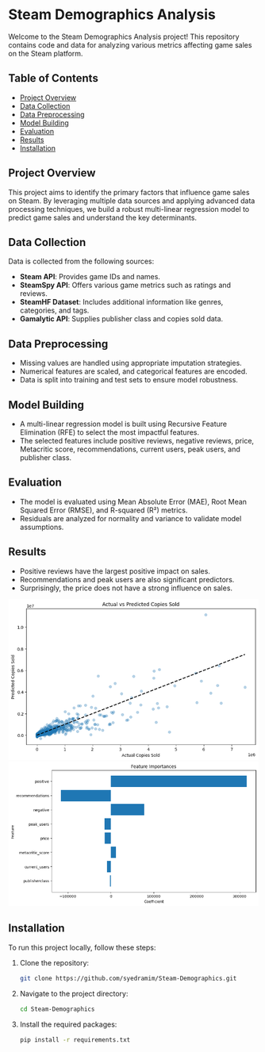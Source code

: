 # Steam Demographics Analysis

Welcome to the Steam Demographics Analysis project! This repository contains code and data for analyzing various metrics affecting game sales on the Steam platform.

## Table of Contents
- [Project Overview](#project-overview)
- [Data Collection](#data-collection)
- [Data Preprocessing](#data-preprocessing)
- [Model Building](#model-building)
- [Evaluation](#evaluation)
- [Results](#results)
- [Installation](#installation)

## Project Overview
This project aims to identify the primary factors that influence game sales on Steam. By leveraging multiple data sources and applying advanced data processing techniques, we build a robust multi-linear regression model to predict game sales and understand the key determinants.

## Data Collection
Data is collected from the following sources:
- **Steam API**: Provides game IDs and names.
- **SteamSpy API**: Offers various game metrics such as ratings and reviews.
- **SteamHF Dataset**: Includes additional information like genres, categories, and tags.
- **Gamalytic API**: Supplies publisher class and copies sold data.

## Data Preprocessing
- Missing values are handled using appropriate imputation strategies.
- Numerical features are scaled, and categorical features are encoded.
- Data is split into training and test sets to ensure model robustness.

## Model Building
- A multi-linear regression model is built using Recursive Feature Elimination (RFE) to select the most impactful features.
- The selected features include positive reviews, negative reviews, price, Metacritic score, recommendations, current users, peak users, and publisher class.

## Evaluation
- The model is evaluated using Mean Absolute Error (MAE), Root Mean Squared Error (RMSE), and R-squared (R²) metrics.
- Residuals are analyzed for normality and variance to validate model assumptions.

## Results
- Positive reviews have the largest positive impact on sales.
- Recommendations and peak users are also significant predictors.
- Surprisingly, the price does not have a strong influence on sales.
<img src="files/avp_plot.png" alt="AVP Plot" width="600"/>
<img src="files/importances.png" alt="AVP Plot" width="600"/>

## Installation
To run this project locally, follow these steps:
1. Clone the repository:
   ```bash
   git clone https://github.com/syedramim/Steam-Demographics.git

2. Navigate to the project directory:
   ```bash
   cd Steam-Demographics

3. Install the required packages:
   ```bash
   pip install -r requirements.txt

